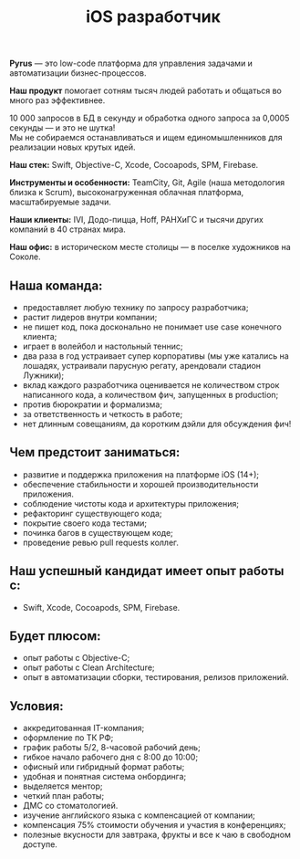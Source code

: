 ﻿---
title: iOS разработчик
slug: ios-developer
description: Вакансия iOs разработчика в Pyrus.
---

**Pyrus** — это low-code платформа для управления задачами и автоматизации бизнес-процессов.

**Наш продукт** помогает сотням тысяч людей работать и общаться во много раз эффективнее.

10 000 запросов в БД в секунду и обработка одного запроса за 0,0005 секунды — и это не шутка!  
Мы не собираемся останавливаться и ищем единомышленников для реализации новых крутых идей.

**Наш стек:** Swift, Objective-C, Xcode, Cocoapods, SPM, Firebase.  
  
**Инструменты и особенности:** TeamCity, Git, Agile (наша методология близка к Scrum), высоконагруженная облачная платформа, масштабируемые задачи.

**Наши клиенты:** IVI, Додо-пицца, Hoff, РАНХиГС и тысячи других компаний в 40 странах мира.

**Наш офис:** в историческом месте столицы — в поселке художников на Соколе.

## Наша команда:

- предоставляет любую технику по запросу разработчика;
- растит лидеров внутри компании;
- не пишет код, пока досконально не понимает use case конечного клиента;
- играет в волейбол и настольный теннис;
- два раза в год устраивает супер корпоративы (мы уже катались на лошадях, устраивали парусную регату, арендовали стадион Лужники);
- вклад каждого разработчика оценивается не количеством строк написанного кода, а количеством фич, запущенных в production;
- против бюрократии и формализма;
- за ответственность и четкость в работе;
- нет длинным совещаниям, да коротким дэйли для обсуждения фич!


## Чем предстоит заниматься:

- развитие и поддержка приложения на платформе iOS (14+);
- обеспечение стабильности и хорошей производительности приложения.
- соблюдение чистоты кода и архитектуры приложения;
- рефакторинг существующего кода;
- покрытие своего кода тестами;
- починка багов в существующем коде;
- проведение ревью pull requests коллег.
    

## Наш успешный кандидат имеет опыт работы с:

- Swift, Xcode, Cocoapods, SPM, Firebase.
    

## Будет плюсом:

- опыт работы с Objective-C;
- опыт работы с Clean Architecture;
- опыт в автоматизации сборки, тестирования, релизов приложений.

## Условия:

- аккредитованная IT-компания;
- оформление по ТК РФ;
- график работы 5/2, 8-часовой рабочий день;
- гибкое начало рабочего дня с 8:00 до 10:00;
- офисный или гибридный формат работы;
- удобная и понятная система онбординга;
- выделяется ментор;
- четкий план работы;
- ДМС со стоматологией.
- изучение английского языка с компенсацией от компании;
- компенсация 75% стоимости обучения и участия в конференциях;
- полезные вкусности для завтрака, фрукты и все к чаю в свободном доступе.


